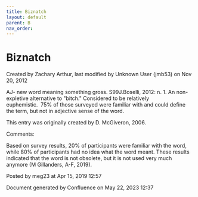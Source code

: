 ```yaml
---
title: Biznatch
layout: default
parent: B
nav_order:
---
```


# Biznatch

Created by  Zachary Arthur, last modified by  Unknown User (jmb53) on Nov 20, 2012

AJ- new word meaning something gross. S99J.Boselli, 2012: n. 1. An non-expletive alternative to &quot;bitch.&quot; Considered to be relatively euphemistic.  75% of those surveyed were familiar with and could define the term, but not in adjective sense of the word. 

This entry was originally created by D. McGiveron, 2006.

Comments:

Based on survey results, 20% of participants were familiar with the word, while 80% of participants had no idea what the word meant. These results indicated that the word is not obsolete, but it is not used very much anymore (M Gillanders, A-F, 2019).

Posted by meg23 at Apr 15, 2019 12:57

Document generated by Confluence on May 22, 2023 12:37


